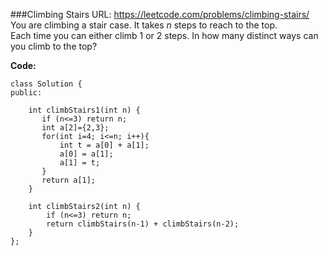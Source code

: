 ###Climbing Stairs
URL: https://leetcode.com/problems/climbing-stairs/</br>
You are climbing a stair case. It takes _n_ steps to reach to the top.</br>
Each time you can either climb 1 or 2 steps. In how many distinct ways can you climb to the top?

__Code:__

	class Solution {
	public:
	    
	    int climbStairs1(int n) {
	       if (n<=3) return n;
	       int a[2]={2,3};
	       for(int i=4; i<=n; i++){
	           int t = a[0] + a[1];
	           a[0] = a[1];
	           a[1] = t;
	       }
	       return a[1];
	    }
	    
	    int climbStairs2(int n) {
	        if (n<=3) return n;
	        return climbStairs(n-1) + climbStairs(n-2);
	    }
	};